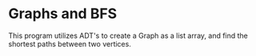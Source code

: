 # Graphs and BFS
This program utilizes ADT's to create a Graph as a list array, and find the shortest paths between two vertices.
